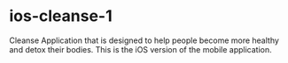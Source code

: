 # ios-cleanse-1
Cleanse Application that is designed to help people become more healthy and detox their bodies. This is the iOS version of the mobile application.
